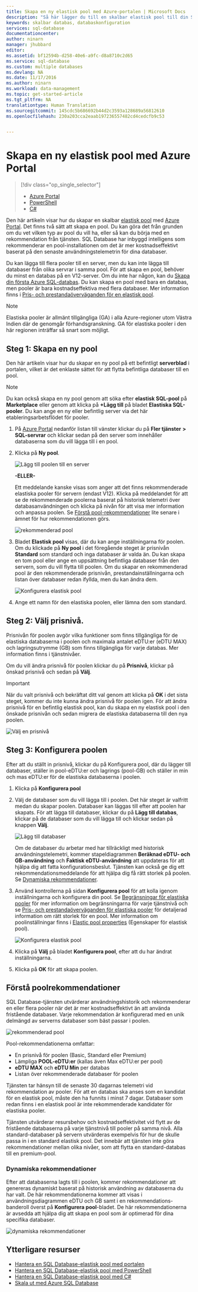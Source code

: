 ```yaml
---
title: Skapa en ny elastisk pool med Azure-portalen | Microsoft Docs
description: "Så här lägger du till en skalbar elastisk pool till din SQL-databaskonfiguration för enklare administration och resursdelning över flera databaser."
keywords: skalbar databas, databaskonfiguration
services: sql-database
documentationcenter: 
author: ninarn
manager: jhubbard
editor: 
ms.assetid: bf12594b-d258-40e6-a9fc-d8a8710c2d65
ms.service: sql-database
ms.custom: multiple databases
ms.devlang: NA
ms.date: 11/17/2016
ms.author: ninarn
ms.workload: data-management
ms.topic: get-started-article
ms.tgt_pltfrm: NA
translationtype: Human Translation
ms.sourcegitcommit: 145cdc5b686692b44d2c3593a128689a56812610
ms.openlocfilehash: 230a203cca2eaab197236557482cd4cedcfb9c53


---
```

# <a name="create-a-new-elastic-pool-with-the-azure-portal"></a>Skapa en ny elastisk pool med Azure Portal
> [!div class="op_single_selector"]
> * [Azure Portal](sql-database-elastic-pool-create-portal.md)
> * [PowerShell](sql-database-elastic-pool-create-powershell.md)
> * [C#](sql-database-elastic-pool-create-csharp.md)
>

Den här artikeln visar hur du skapar en skalbar [elastisk pool](sql-database-elastic-pool.md) med [Azure Portal](https://portal.azure.com/). Det finns två sätt att skapa en pool. Du kan göra det från grunden om du vet vilken typ av pool du vill ha, eller så kan du börja med en rekommendation från tjänsten. SQL Database har inbyggd intelligens som rekommenderar en pool-installationen om det är mer kostnadseffektivt baserat på den senaste användningstelemetrin för dina databaser.

Du kan lägga till flera pooler till en server, men du kan inte lägga till databaser från olika servrar i samma pool. För att skapa en pool, behöver du minst en databas på en V12-server. Om du inte har någon, kan du [Skapa din första Azure SQL-databas](sql-database-get-started.md). Du kan skapa en pool med bara en databas, men pooler är bara kostnadseffektiva med flera databaser. Mer information finns i [Pris- och prestandaöverväganden för en elastisk pool](sql-database-elastic-pool-guidance.md).

> [!NOTE]
> Elastiska pooler är allmänt tillgängliga (GA) i alla Azure-regioner utom Västra Indien där de genomgår förhandsgranskning.  GA för elastiska pooler i den här regionen inträffar så snart som möjligt.
>
>

## <a name="step-1-create-a-new-pool"></a>Steg 1: Skapa en ny pool

Den här artikeln visar hur du skapar en ny pool på ett befintligt **serverblad** i portalen, vilket är det enklaste sättet för att flytta befintliga databaser till en pool.

> [!NOTE]
> Du kan också skapa en ny pool genom att söka efter **elastisk SQL-pool** på **Marketplace** eller genom att klicka på **+Lägg till** på bladet **Elastiska SQL-pooler**. Du kan ange en ny eller befintlig server via det här etableringsarbetsflödet för pooler.
>
>

1. På [Azure Portal](http://portal.azure.com/) nedanför listan till vänster klickar du på **Fler tjänster** **>** **SQL-servrar** och klickar sedan på den server som innehåller databaserna som du vill lägga till i en pool.
2. Klicka på **Ny pool**.

    ![Lägg till poolen till en server](./media/sql-database-elastic-pool-create-portal/new-pool.png)

    **-ELLER-**

    Ett meddelande kanske visas som anger att det finns rekommenderade elastiska pooler för servern (endast V12). Klicka på meddelandet för att se de rekommenderade poolerna baserat på historisk telemetri över databasanvändningen och klicka på nivån för att visa mer information och anpassa poolen. Se [Förstå pool-rekommendationer](#understand-pool-recommendations) lite senare i ämnet för hur rekommendationen görs.

    ![rekommenderad pool](./media/sql-database-elastic-pool-create-portal/recommended-pool.png)

3. Bladet **Elastisk pool** visas, där du kan ange inställningarna för poolen. Om du klickade på **Ny pool** i det föregående steget är prisnivån **Standard** som standard och inga databaser är valda än. Du kan skapa en tom pool eller ange en uppsättning befintliga databaser från den servern, som du vill flytta till poolen. Om du skapar en rekommenderad pool är den rekommenderade prisnivån, prestandainställningarna och listan över databaser redan ifyllda, men du kan ändra dem.

    ![Konfigurera elastisk pool](./media/sql-database-elastic-pool-create-portal/configure-elastic-pool.png)

4. Ange ett namn för den elastiska poolen, eller lämna den som standard.

## <a name="step-2-choose-a-pricing-tier"></a>Steg 2: Välj prisnivå.

Prisnivån för poolen avgör vilka funktioner som finns tillgängliga för de elastiska databaserna i poolen och maximala antalet eDTU:er (eDTU MAX) och lagringsutrymme (GB) som finns tillgängliga för varje databas. Mer information finns i tjänstnivåer.

Om du vill ändra prisnivå för poolen klickar du på **Prisnivå**, klickar på önskad prisnivå och sedan på **Välj**.

> [!IMPORTANT]
> När du valt prisnivå och bekräftat ditt val genom att klicka på **OK** i det sista steget, kommer du inte kunna ändra prisnivå för poolen igen. För att ändra prisnivå för en befintlig elastisk pool, kan du skapa en ny elastisk pool i den önskade prisnivån och sedan migrera de elastiska databaserna till den nya poolen.
>
>

![Välj en prisnivå](./media/sql-database-elastic-pool-create-portal/pricing-tier.png)

## <a name="step-3-configure-the-pool"></a>Steg 3: Konfigurera poolen

Efter att du ställt in prisnivå, klickar du på Konfigurera pool, där du lägger till databaser, ställer in pool-eDTU:er och lagrings (pool-GB) och ställer in min och mas eDTU:er för de elastiska databaserna i poolen.

1. Klicka på **Konfigurera pool**
2. Välj de databaser som du vill lägga till i poolen. Det här steget är valfritt medan du skapar poolen. Databaser kan läggas till efter att poolen har skapats.
    För att lägga till databaser, klickar du på **Lägg till databas**, klickar på de databaser som du vill lägga till och klickar sedan på knappen **Välj**.

    ![Lägg till databaser](./media/sql-database-elastic-pool-create-portal/add-databases.png)

    Om de databaser du arbetar med har tillräckligt med historisk användningstelemetri, kommer stapeldiagrammen **Beräknad eDTU- och GB-användning** och **Faktisk eDTU-användning** att uppdateras för att hjälpa dig att fatta konfigurationsbeslut. Tjänsten kan också ge dig ett rekommendationsmeddelande för att hjälpa dig få rätt storlek på poolen. Se [Dynamiska rekommendationer](#dynamic-recommendations).

3. Använd kontrollerna på sidan **Konfigurera pool** för att kolla igenom inställningarna och konfigurera din pool. Se [Begränsningar för elastiska pooler](sql-database-elastic-pool.md#edtu-and-storage-limits-for-elastic-pools-and-elastic-databases) för mer information om begränsningarna för varje tjänstnivå och se [Pris- och prestandaöverväganden för elastiska pooler](sql-database-elastic-pool-guidance.md) för detaljerad information om rätt storlek för en pool. Mer information om poolinställningar finns i [Elastic pool properties](sql-database-elastic-pool.md#elastic-pool-and-elastic-database-properties) (Egenskaper för elastisk pool).

    ![Konfigurera elastisk pool](./media/sql-database-elastic-pool-create-portal/configure-performance.png)

4. Klicka på **Välj** på bladet **Konfigurera pool**, efter att du har ändrat inställningarna.
5. Klicka på **OK** för att skapa poolen.


## <a name="understand-pool-recommendations"></a>Förstå poolrekommendationer

SQL Database-tjänsten utvärderar användningshistorik och rekommenderar en eller flera pooler när det är mer kostnadseffektivt än att använda fristående databaser. Varje rekommendation är konfigurerad med en unik delmängd av serverns databaser som bäst passar i poolen.

![rekommenderad pool](./media/sql-database-elastic-pool-create-portal/recommended-pool.png)  

Pool-rekommendationerna omfattar:

- En prisnivå för poolen (Basic, Standard eller Premium)
- Lämpliga **POOL-eDTU:er** (kallas även Max eDTU:er per pool)
- **eDTU MAX** och **eDTU Min** per databas
- Listan över rekommenderade databaser för poolen

Tjänsten tar hänsyn till de senaste 30 dagarnas telemetri vid rekommendation av pooler. För att en databas ska anses som en kandidat för en elastisk pool, måste den ha funnits i minst 7 dagar. Databaser som redan finns i en elastisk pool är inte rekommenderade kandidater för elastiska pooler.

Tjänsten utvärderar resursbehov och kostnadseffektivitet vid flytt av de fristående databaserna på varje tjänstnivå till pooler på samma nivå. Alla standard-databaser på servern utvärderas exempelvis för hur de skulle passa in i en standard elastisk pool. Det innebär att tjänsten inte göra rekommendationer mellan olika nivåer, som att flytta en standard-databas till en premium-pool.

### <a name="dynamic-recommendations"></a>Dynamiska rekommendationer

Efter att databaserna lagts till i poolen, kommer rekommendationer att genereras dynamiskt baserat på historisk användning av databaserna du har valt. De här rekommendationerna kommer att visas i användningsdiagrammen eDTU och GB samt i en rekommendations-banderoll överst på **Konfigurera pool**-bladet. De här rekommendationerna är avsedda att hjälpa dig att skapa en pool som är optimerad för dina specifika databaser.

![dynamiska rekommendationer](./media/sql-database-elastic-pool-create-portal/dynamic-recommendation.png)

## <a name="additional-resources"></a>Ytterligare resurser

- [Hantera en SQL Database-elastisk pool med portalen](sql-database-elastic-pool-manage-portal.md)
- [Hantera en SQL Database-elastisk pool med PowerShell](sql-database-elastic-pool-manage-powershell.md)
- [Hantera en SQL Database-elastisk pool med C#](sql-database-elastic-pool-manage-csharp.md)
- [Skala ut med Azure SQL Database](sql-database-elastic-scale-introduction.md)



<!--HONumber=Dec16_HO2-->


